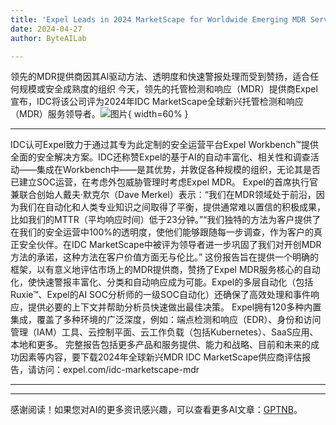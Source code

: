 ```yaml
---
title: 'Expel Leads in 2024 MarketScape for Worldwide Emerging MDR Services'
date: 2024-04-27
author: ByteAILab

---
```


领先的MDR提供商因其AI驱动方法、透明度和快速警报处理而受到赞扬，适合任何规模或安全成熟度的组织
今天，领先的托管检测和响应（MDR）提供商Expel宣布，IDC将该公司评为2024年IDC MarketScape全球新兴托管检测和响应（MDR）服务领导者。![图片](https://ai-techpark.com/wp-content/uploads/2024/04/Expel-1-960x540.jpg){ width=60% }

---
IDC认可Expel致力于通过其专为此定制的安全运营平台Expel Workbench™提供全面的安全解决方案。IDC还称赞Expel的基于AI的自动丰富化、相关性和调查活动——集成在Workbench中——是其优势，并敦促各种规模的组织，无论其是否已建立SOC运营，在考虑外包威胁管理时考虑Expel MDR。
Expel的首席执行官兼联合创始人戴夫·默克尔（Dave Merkel）表示：“我们在MDR领域处于前沿，因为我们在自动化和人类专业知识之间取得了平衡，提供通常难以置信的积极成果，比如我们的MTTR（平均响应时间）低于23分钟。”“我们独特的方法为客户提供了在我们的安全运营中100%的透明度，使他们能够跟随每一步调查，作为客户的真正安全伙伴。在IDC MarketScape中被评为领导者进一步巩固了我们对开创MDR方法的承诺，这种方法在客户价值方面无与伦比。”
这份报告旨在提供一个明确的框架，以有意义地评估市场上的MDR提供商，赞扬了Expel MDR服务核心的自动化，使快速警报丰富化、分类和自动响应成为可能。Expel的多层自动化（包括Ruxie™、Expel的AI SOC分析师的一级SOC自动化）还确保了高效处理和事件响应，提供必要的上下文并帮助分析员快速做出最佳决策。
Expel拥有120多种内置集成，覆盖了多种环境的广泛深度，例如：端点检测和响应（EDR）、身份和访问管理（IAM）工具、云控制平面、云工作负载（包括Kubernetes）、SaaS应用、本地和更多。
完整报告包括更多产品和服务提供、能力和战略、目前和未来的成功因素等内容，要下载2024年全球新兴MDR IDC MarketScape供应商评估报告，请访问：expel.com/idc-marketscape-mdr

---
---
感谢阅读！如果您对AI的更多资讯感兴趣，可以查看更多AI文章：[GPTNB](https://gptnb.com)。